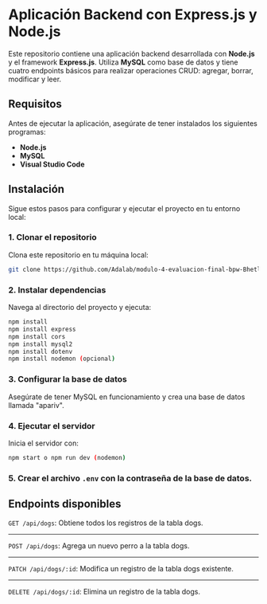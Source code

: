 # Aplicación Backend con **Express.js** y **Node.js**

Este repositorio contiene una aplicación backend desarrollada con **Node.js** y el framework **Express.js**. Utiliza **MySQL** como base de datos y tiene cuatro endpoints básicos para realizar operaciones CRUD: agregar, borrar, modificar y leer.

## Requisitos

Antes de ejecutar la aplicación, asegúrate de tener instalados los siguientes programas:

- **Node.js** 
- **MySQL**
- **Visual Studio Code** 

## Instalación

Sigue estos pasos para configurar y ejecutar el proyecto en tu entorno local:

### 1. Clonar el repositorio

Clona este repositorio en tu máquina local:

```bash
git clone https://github.com/Adalab/modulo-4-evaluacion-final-bpw-Bhetleem.git
```

### 2. Instalar dependencias
Navega al directorio del proyecto y ejecuta:

```bash
npm install
npm install express
npm install cors
npm install mysql2
npm install dotenv
npm install nodemon (opcional)
```

### 3. Configurar la base de datos
Asegúrate de tener MySQL en funcionamiento y crea una base de datos llamada "apariv".

### 4. Ejecutar el servidor
Inicia el servidor con:

```bash
npm start o npm run dev (nodemon)
```

### 5. Crear el archivo `.env` con la contraseña de la base de datos.

## Endpoints disponibles
`GET /api/dogs`: Obtiene todos los registros de la tabla dogs. 
***
`POST /api/dogs`: Agrega un nuevo perro a la tabla dogs.
***
`PATCH /api/dogs/:id`: Modifica un registro de la tabla dogs existente.
***
`DELETE /api/dogs/:id`: Elimina un registro de la tabla dogs.





